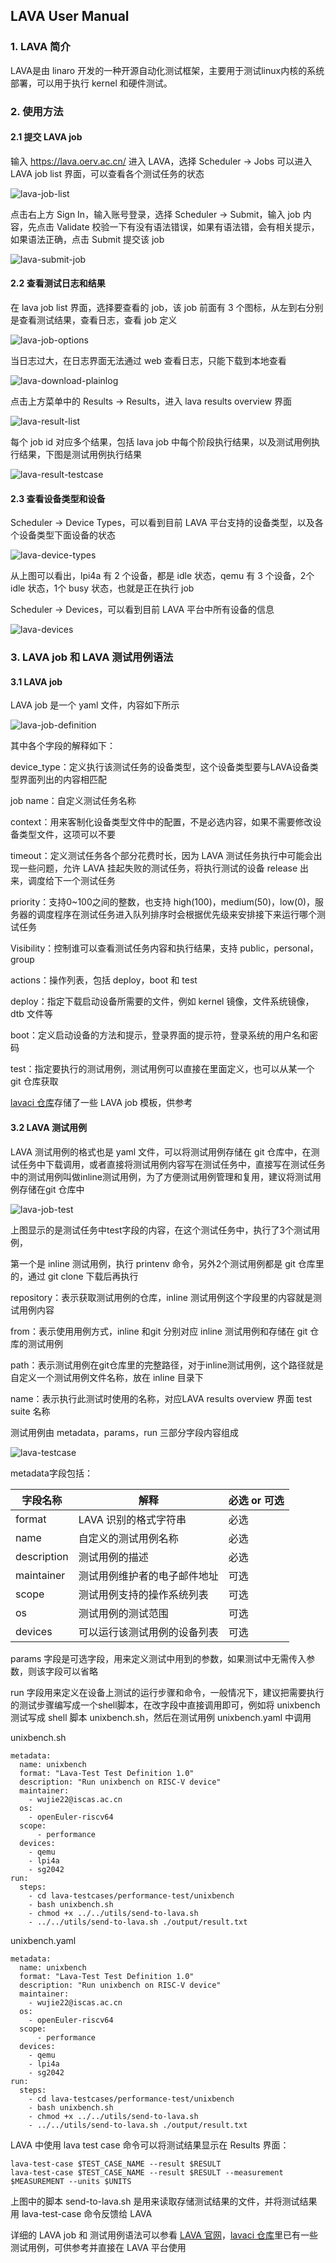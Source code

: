 ## LAVA User Manual

### 1. LAVA 简介

LAVA是由 linaro 开发的一种开源自动化测试框架，主要用于测试linux内核的系统部署，可以用于执行 kernel 和硬件测试。

### 2. 使用方法

#### 2.1 提交 LAVA job

输入 https://lava.oerv.ac.cn/ 进入 LAVA，选择 Scheduler -> Jobs 可以进入 LAVA job list 界面，可以查看各个测试任务的状态

![lava-job-list](../images/lava-job-list.jpg)

点击右上方 Sign In，输入账号登录，选择 Scheduler -> Submit，输入 job 内容，先点击 Validate 校验一下有没有语法错误，如果有语法错，会有相关提示，如果语法正确，点击 Submit 提交该 job

![lava-submit-job](../images/lava-submit-job.jpg)

#### 2.2 查看测试日志和结果

在 lava job list 界面，选择要查看的 job，该 job 前面有 3 个图标，从左到右分别是查看测试结果，查看日志，查看 job 定义

![lava-job-options](../images/lava-job-options.jpg)

当日志过大，在日志界面无法通过 web 查看日志，只能下载到本地查看

![lava-download-plainlog](../images/lava-download-plainlog.jpg)

点击上方菜单中的 Results -> Results，进入 lava results overview 界面

![lava-result-list](../images/lava-result-list.jpg)

每个 job id 对应多个结果，包括 lava job 中每个阶段执行结果，以及测试用例执行结果，下图是测试用例执行结果

![lava-result-testcase](../images/lava-result-testcase.jpg)

#### 2.3 查看设备类型和设备

Scheduler -> Device Types，可以看到目前 LAVA 平台支持的设备类型，以及各个设备类型下面设备的状态

![lava-device-types](../images/lava-device-types.jpg)

从上图可以看出，lpi4a 有 2 个设备，都是 idle 状态，qemu 有 3 个设备，2个 idle 状态，1个 busy 状态，也就是正在执行 job

Scheduler -> Devices，可以看到目前 LAVA 平台中所有设备的信息

![lava-devices](../images/lava-devices.jpg)

### 3. LAVA job 和 LAVA 测试用例语法

#### 3.1 LAVA job

LAVA job 是一个 yaml 文件，内容如下所示

![lava-job-definition](../images/lava-job-definition.jpg)

其中各个字段的解释如下：

device_type：定义执行该测试任务的设备类型，这个设备类型要与LAVA设备类型界面列出的内容相匹配

job name：自定义测试任务名称

context：用来客制化设备类型文件中的配置，不是必选内容，如果不需要修改设备类型文件，这项可以不要

timeout：定义测试任务各个部分花费时长，因为 LAVA 测试任务执行中可能会出现一些问题，允许 LAVA 挂起失败的测试任务，将执行测试的设备 release 出来，调度给下一个测试任务

priority：支持0~100之间的整数，也支持 high(100)，medium(50)，low(0)，服务器的调度程序在测试任务进入队列排序时会根据优先级来安排接下来运行哪个测试任务

Visibility：控制谁可以查看测试任务内容和执行结果，支持 public，personal，group

actions：操作列表，包括 deploy，boot 和 test

deploy：指定下载启动设备所需要的文件，例如 kernel 镜像，文件系统镜像，dtb 文件等

boot：定义启动设备的方法和提示，登录界面的提示符，登录系统的用户名和密码

test：指定要执行的测试用例，测试用例可以直接在里面定义，也可以从某一个 git 仓库获取

[lavaci 仓库](https://github.com/RVCK-Project/lavaci/tree/main/lava-job-template)存储了一些 LAVA job 模板，供参考

#### 3.2 LAVA 测试用例

 LAVA 测试用例的格式也是 yaml 文件，可以将测试用例存储在 git 仓库中，在测试任务中下载调用，或者直接将测试用例内容写在测试任务中，直接写在测试任务中的测试用例叫做inline测试用例，为了方便测试用例管理和复用，建议将测试用例存储在git 仓库中

![lava-job-test](../images/lava-job-test.jpg)

上图显示的是测试任务中test字段的内容，在这个测试任务中，执行了3个测试用例，

第一个是 inline 测试用例，执行 printenv 命令，另外2个测试用例都是 git 仓库里的，通过 git clone 下载后再执行

repository：表示获取测试用例的仓库，inline 测试用例这个字段里的内容就是测试用例内容

from：表示使用用例方式，inline 和git 分别对应 inline 测试用例和存储在 git 仓库的测试用例

path：表示测试用例在git仓库里的完整路径，对于inline测试用例，这个路径就是自定义一个测试用例文件名称，放在 inline 目录下

name：表示执行此测试时使用的名称，对应LAVA results overview 界面 test suite 名称

测试用例由 metadata，params，run 三部分字段内容组成

![lava-testcase](../images/lava-testcase.jpg)

metadata字段包括：

| 字段名称    | 解释                         | 必选 or 可选 |
| ----------- | ---------------------------- | ------------ |
| format      | LAVA 识别的格式字符串        | 必选         |
| name        | 自定义的测试用例名称         | 必选         |
| description | 测试用例的描述               | 必选         |
| maintainer  | 测试用例维护者的电子邮件地址 | 可选         |
| scope       | 测试用例支持的操作系统列表   | 可选         |
| os          | 测试用例的测试范围           | 可选         |
| devices     | 可以运行该测试用例的设备列表 | 可选         |

params 字段是可选字段，用来定义测试中用到的参数，如果测试中无需传入参数，则该字段可以省略

run 字段用来定义在设备上测试的运行步骤和命令，一般情况下，建议把需要执行的测试步骤编写成一个shell脚本，在改字段中直接调用即可，例如将 unixbench 测试写成 shell 脚本 unixbench.sh，然后在测试用例 unixbench.yaml 中调用

unixbench.sh

````
metadata:
  name: unixbench
  format: "Lava-Test Test Definition 1.0"
  description: "Run unixbench on RISC-V device"
  maintainer:
    - wujie22@iscas.ac.cn
  os:
    - openEuler-riscv64
  scope:
      - performance
  devices:
    - qemu
    - lpi4a
    - sg2042
run:
  steps:
    - cd lava-testcases/performance-test/unixbench
    - bash unixbench.sh
    - chmod +x ../../utils/send-to-lava.sh
    - ../../utils/send-to-lava.sh ./output/result.txt
````

unixbench.yaml

````
metadata:
  name: unixbench
  format: "Lava-Test Test Definition 1.0"
  description: "Run unixbench on RISC-V device"
  maintainer:
    - wujie22@iscas.ac.cn
  os:
    - openEuler-riscv64
  scope:
      - performance
  devices:
    - qemu
    - lpi4a
    - sg2042
run:
  steps:
    - cd lava-testcases/performance-test/unixbench
    - bash unixbench.sh
    - chmod +x ../../utils/send-to-lava.sh
    - ../../utils/send-to-lava.sh ./output/result.txt
````

LAVA 中使用 lava test case 命令可以将测试结果显示在 Results 界面：

````
lava-test-case $TEST_CASE_NAME --result $RESULT
lava-test-case $TEST_CASE_NAME --result $RESULT --measurement $MEASUREMENT --units $UNITS
````

上图中的脚本 send-to-lava.sh 是用来读取存储测试结果的文件，并将测试结果用 lava-test-case 命令反馈给 LAVA

详细的 LAVA job 和 测试用例语法可以参看 [LAVA 官网](https://validation.linaro.org/static/docs/v2/index.html)，[lavaci 仓库](https://github.com/RVCK-Project/lavaci/tree/main/lava-testcases)里已有一些测试用例，可供参考并直接在 LAVA 平台使用
